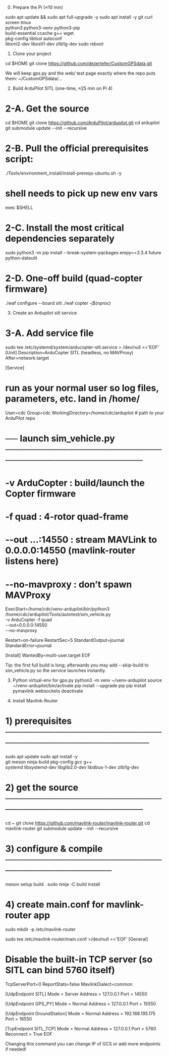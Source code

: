 0. Prepare the Pi (≈10 min)

sudo apt update && sudo apt full-upgrade -y
sudo apt install -y git curl screen tmux \
                    python3 python3-venv python3-pip \
                    build-essential ccache g++ wget \
                    pkg-config libtool autoconf \
                    libxml2-dev libxslt1-dev zlib1g-dev
sudo reboot

1. Clone your project

cd $HOME
git clone https://github.com/dezertefer/CustomGPSdata.git

We will keep gps.py and the web/ test page exactly where the repo puts them:
~/CustomGPSdata/…

2. Build ArduPilot SITL (one-time, ≈25 min on Pi 4)

# 2-A.  Get the source
cd $HOME
git clone https://github.com/ArduPilot/ardupilot.git
cd ardupilot
git submodule update --init --recursive

# 2-B.  Pull the official prerequisites script:
./Tools/environment_install/install-prereqs-ubuntu.sh -y
# shell needs to pick up new env vars
exec $SHELL

# 2-C. Install the most critical dependencies separately
sudo python3 -m pip install --break-system-packages empy==3.3.4 future python-dateutil

# 2-D.  One-off build (quad-copter firmware)
./waf configure --board sitl
./waf copter  -j$(nproc)

3. Create an Ardupilot sitl service

# 3-A. Add service file
sudo tee /etc/systemd/system/arducopter-sitl.service > /dev/null <<'EOF'
[Unit]
Description=ArduCopter SITL (headless, no MAVProxy)
After=network.target

[Service]
# run as your normal user so log files, parameters, etc. land in /home/<user>
User=cdc
Group=cdc
WorkingDirectory=/home/cdc/ardupilot      # path to your ArduPilot repo

# ── launch sim_vehicle.py ───────────────────────────────────────────────
#  -v ArduCopter      : build/launch the Copter firmware
#  -f quad            : 4-rotor quad-frame
#  --out ...:14550    : stream MAVLink to 0.0.0.0:14550 (mavlink-router listens here)
#  --no-mavproxy      : don’t spawn MAVProxy
ExecStart=/home/cdc/venv-ardupilot/bin/python3 \
          /home/cdc/ardupilot/Tools/autotest/sim_vehicle.py \
          -v ArduCopter -f quad \
          --out=0.0.0.0:14550 \
          --no-mavproxy

Restart=on-failure
RestartSec=5
StandardOutput=journal
StandardError=journal

[Install]
WantedBy=multi-user.target
EOF

Tip:
the first full build is long; afterwards you may add --skip-build
to sim_vehicle.py so the service launches instantly.

3. Python virtual-env for gps.py
python3 -m venv ~/venv-ardupilot
source ~/venv-ardupilot/bin/activate
pip install --upgrade pip
pip install pymavlink websockets
deactivate

4. Install Mavlink-Router

# 1) prerequisites ────────────────────────────────────────────────
sudo apt update
sudo apt install -y \
      git meson ninja-build pkg-config gcc g++ \
      systemd libsystemd-dev libglib2.0-dev libdbus-1-dev zlib1g-dev

# 2) get the source ───────────────────────────────────────────────
cd ~
git clone https://github.com/mavlink-router/mavlink-router.git
cd mavlink-router
git submodule update --init --recursive

# 3) configure & compile ──────────────────────────────────────────
meson setup build .
sudo ninja -C build install

# 4) create main.conf for mavlink-router app

sudo mkdir -p /etc/mavlink-router

sudo tee /etc/mavlink-router/main.conf >/dev/null <<'EOF'
[General]
# Disable the built-in TCP server (so SITL can bind 5760 itself)
TcpServerPort=0
ReportStats=false
MavlinkDialect=common

[UdpEndpoint SITL]
Mode    = Server
Address = 127.0.0.1
Port    = 14550

[UdpEndpoint GPS_PY]
Mode    = Normal
Address = 127.0.0.1
Port    = 15550

[UdpEndpoint GroundStation]
Mode    = Normal
Address = 192.168.195.175
Port    = 16550

[TcpEndpoint SITL_TCP]
Mode      = Normal
Address   = 127.0.0.1
Port      = 5760
Reconnect = True
EOF

Changing this command you can change IP of GCS or add more endpoints if needed!


